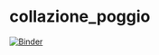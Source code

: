 # collazione_poggio

[![Binder](https://mybinder.org/badge_logo.svg)](https://mybinder.org/v2/gh/Benedetta-Salvati/collazione_poggio/HEAD)
